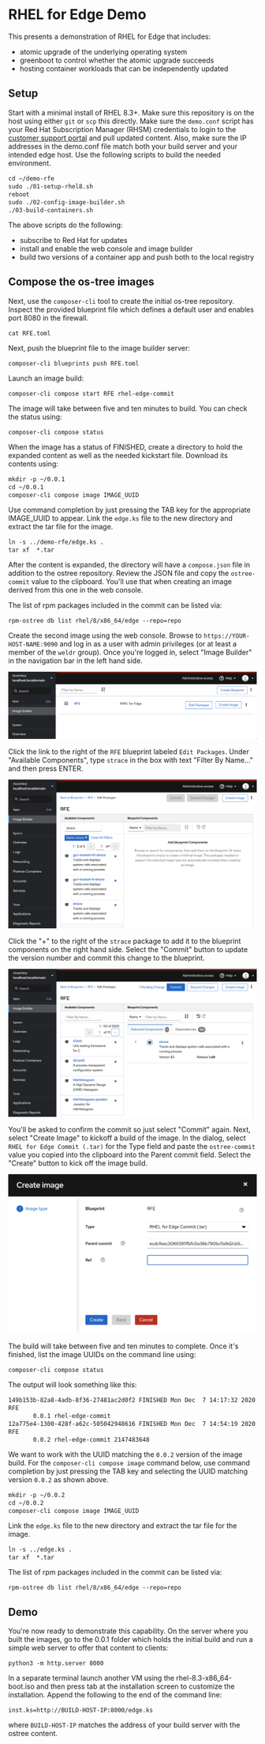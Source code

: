 # RHEL for Edge Demo
This presents a demonstration of RHEL for Edge that includes:
* atomic upgrade of the underlying operating system
* greenboot to control whether the atomic upgrade succeeds
* hosting container workloads that can be independently updated

## Setup 
Start with a minimal install of RHEL 8.3+. Make sure this repository
is on the host using either `git` or `scp` this directly. Make sure
the `demo.conf` script has your Red Hat Subscription Manager (RHSM)
credentials to login to the [customer support portal](https://access.redhat.com)
and pull updated content. Also, make sure the IP addresses in the
demo.conf file match both your build server and your intended edge
host. Use the following scripts to build the needed environment.

    cd ~/demo-rfe
    sudo ./01-setup-rhel8.sh
    reboot
    sudo ./02-config-image-builder.sh
    ./03-build-containers.sh

The above scripts do the following:
* subscribe to Red Hat for updates
* install and enable the web console and image builder
* build two versions of a container app and push both to the local registry

## Compose the os-tree images
Next, use the `composer-cli` tool to create the initial os-tree
repository. Inspect the provided blueprint file which defines a
default user and enables port 8080 in the firewall.

    cat RFE.toml

Next, push the blueprint file to the image builder server:

    composer-cli blueprints push RFE.toml

Launch an image build:

    composer-cli compose start RFE rhel-edge-commit

The image will take between five and ten minutes to build. You can
check the status using:

    composer-cli compose status

When the image has a status of FINISHED, create a directory to hold
the expanded content as well as the needed kickstart file. Download
its contents using:

    mkdir -p ~/0.0.1
    cd ~/0.0.1
    composer-cli compose image IMAGE_UUID

Use command completion by just pressing the TAB key for the appropriate
IMAGE_UUID to appear. Link the `edge.ks` file to the new directory
and extract the tar file for the image.

    ln -s ../demo-rfe/edge.ks .
    tar xf  *.tar

After the content is expanded, the directory will have a `compose.json`
file in addition to the ostree repository. Review the JSON file and
copy the `ostree-commit` value to the clipboard. You'll use that
when creating an image derived from this one in the web console.

The list of rpm packages included in the commit can be listed via:

    rpm-ostree db list rhel/8/x86_64/edge --repo=repo

Create the second image using the web console. Browse to
`https://YOUR-HOST-NAME:9090` and log in as a user with admin
privileges (or at least a member of the `weldr` group). Once you're
logged in, select "Image Builder" in the navigation bar in the left
hand side.

![Image Builder](/images/image-builder.png)

Click the link to the right of the `RFE` blueprint labeled `Edit
Packages`. Under "Available Components", type `strace` in the box
with text "Filter By Name..." and then press ENTER.

![Filter Packages](/images/filter-packages.png)

Click the "+" to the right of the `strace` package to add it to the
blueprint components on the right hand side. Select the "Commit"
button to update the version number and commit this change to the
blueprint.

![Commit Change](/images/pre-commit.png)

You'll be asked to confirm the commit so just select "Commit" again.
Next, select "Create Image" to kickoff a build of the image. In the
dialog, select `RHEL for Edge Commit (.tar)` for the Type field and
paste the `ostree-commit` value you copied into the clipboard into
the Parent commit field. Select the "Create" button to kick off the
image build.

![Create Image](/images/create-image.png)

The build will take between five and ten minutes to complete. Once
it's finished, list the image UUIDs on the command line using:

    composer-cli compose status

The output will look something like this:

    149b153b-82a8-4adb-8f36-27481ac2d0f2 FINISHED Mon Dec  7 14:17:32 2020 RFE
           0.0.1 rhel-edge-commit
    12a775e4-1300-428f-a62c-505042948616 FINISHED Mon Dec  7 14:54:19 2020 RFE
           0.0.2 rhel-edge-commit 2147483648

We want to work with the UUID matching the `0.0.2` version of the
image build. For the `composer-cli compose image` command below,
use command completion by just pressing the TAB key and selecting
the UUID matching version `0.0.2` as shown above.

    mkdir -p ~/0.0.2
    cd ~/0.0.2
    composer-cli compose image IMAGE_UUID

Link the `edge.ks` file to the new directory and extract the tar
file for the image.

    ln -s ../edge.ks .
    tar xf  *.tar

The list of rpm packages included in the commit can be listed via:

    rpm-ostree db list rhel/8/x86_64/edge --repo=repo

## Demo
You're now ready to demonstrate this capability. On the server where
you built the images, go to the 0.0.1 folder which holds the initial
build and run a simple web server to offer that content to clients:

    python3 -m http.server 8000

In a separate terminal launch another VM using the rhel-8.3-x86_64-boot.iso
and then press tab at the installation screen to customize the
installation. Append the following to the end of the command line:

    inst.ks=http://BUILD-HOST-IP:8000/edge.ks

where `BUILD-HOST-IP` matches the address of your build server with
the ostree content.

